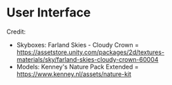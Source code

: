 # User Interface
Credit: 
* Skyboxes: Farland Skies - Cloudy Crown = https://assetstore.unity.com/packages/2d/textures-materials/sky/farland-skies-cloudy-crown-60004
* Models: Kenney's Nature Pack Extended = https://www.kenney.nl/assets/nature-kit
